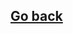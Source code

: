 <div ng-include src="'/Views/head.html'"></div>


<div class='container'>
<div class='row centered'>
		<div class="col-md-1"></div> 
		<div class="col-md-8">
			<a href='/#/'><h2>Go back</h2></a>
			<div ng-include src="'/Views/hosts_info.html'"></div>
			<div ng-switch='topicName'>
				<div ng-switch-when="openstack_contribution">
					<div ng-include src="'/Views/Topics/openstack_contribution'"></div>
				</div>
				<div ng-switch-when="openstack_installation">
					<div ng-include src="'/Views/Topics/openstack_installation'"></div>
				</div>
				<div ng-switch-when="cloud_dashboard">
					<div ng-include src="'/Views/Topics/cloud_dashboard'"></div>
				</div>
				<div ng-switch-when="ceph_installation">
					<div ng-include src="'/Views/Topics/ceph_installation'"></div>
				</div>
				<div ng-switch-when="swift_installation">
					<div ng-include src="'/Views/Topics/swift_installation'"></div>
				</div>
				<div ng-switch-when="docker_containers">
					<div ng-include src="'/Views/Topics/docker_containers'"></div>
				</div>
				<div ng-switch-when="machine_learning">
					<div ng-include src="'/Views/Topics/machine_learning'"></div>
				</div>
				<div ng-switch-when="tensor_flow">
					<div ng-include src="'/Views/Topics/tensor-flow'"></div>
				</div>
				<div ng-switch-when="caffe_for_deep_learning">
					<div ng-include src="'/Views/Topics/caffe_for_deep_learning'"></div>
				</div>
				<div ng-switch-when="internet_of_things">
					<div ng-include src="'/Views/Topics/internet_of_things'"></div>
				</div>
				<div ng-switch-default="openstack_contribution">
					<div ng-include src="'/Views/Topics/openstack_contribution'"></div>
				</div>
			</div>
		</div>
	</div>
</div>


